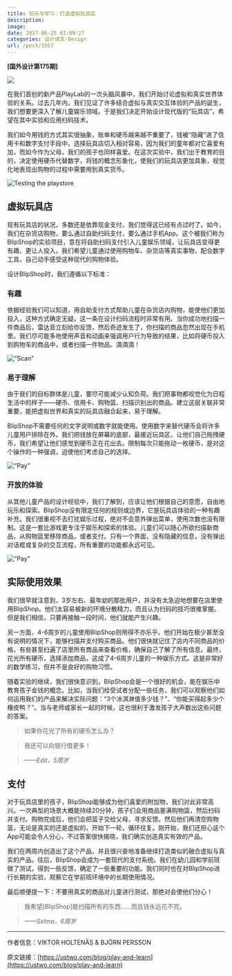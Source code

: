 ```yaml
---
title: 玩乐与学习：打造虚拟玩具店
description: 
image: 
date: 2017-06-25 01:09:27
categories: 设计译文-Design
url: /post/3557
---
```


**[国外设计第175期]**

![](https://cdn.victor42.work/posts/2017-06/06-24/hero3-1024x683.jpg)

在我们首创的新产品PlayLab的一次头脑风暴中，我们开始讨论虚拟和真实世界体验的关系。过去几年内，我们见证了许多结合虚拟与真实交互体验的产品的诞生，我们想要更深入了解儿童娱乐领域。于是我们决定开始设计现代版的“玩具店”，希望在其中实验和应用扫码技术。

我们如今用钱的方式其实很抽象，账单和硬币越来越不重要了，钱被“隐藏”进了信用卡和数字支付手段中。选择玩具店切入相对容易，因为我们的童年都对它喜爱有加，而如今作为父母，我们的孩子也同样喜爱。在这次实验中，我们出于教育的目的，决定使用硬币代替数字，将钱的概念形象化，使我们的玩具店更加具象，视觉化地表现出购物的过程中需要用到真实货币。

![Testing the playstore](https://cdn.victor42.work/posts/2017-06/06-24/testing-640x339.jpg)

## 虚拟玩具店

现有玩具店的状况，多数还是依靠现金支付，我们觉得这已经有点过时了。如今，我们在杂货店购物，要么通过自助扫码支付，要么通过手机App。这个被我们称为BlipShop的实验项目，意在将自助扫码支付引入儿童娱乐领域，让玩具店变得更有趣、更让人投入。我们希望儿童通过使用购物车、杂货店等真实事物，配合数字工具，自己动手感受这种现代的购物体验。

设计BlipShop时，我们遵循以下标准：

### 有趣

依据经验我们可以知道，用自助支付方式帮助儿童在杂货店内购物，能使他们更加投入，这种方式确定无疑。这一条在设计扫码流程时非常有用。当你成功地扫描一件商品后，雷达音立刻给你反馈，然后奇迹发生了，你扫描的商品忽然出现在手机里。我们尽可能多地使用声音和动画来强调用户行为导致的结果，比如将硬币投入到购物车的商品中，或者扫描一件物品。滴滴滴！

![“Scan”](https://cdn.victor42.work/posts/2017-06/06-24/scan512px.gif)

### 易于理解

由于我们的目标群体是儿童，要尽可能减少认知负荷。我们把事物都视觉化为日程生活中的样子——硬币、信用卡、购物篮、扫描识别出的商品。建立这层关联非常重要，能把虚拟世界和真实的玩具店融合起来，易于理解。

BlipShop不需要任何的文字说明或数字就能使用。使用数字来替代硬币会将许多儿童用户排除在外。我们把钱放在屏幕的底部，最接近玩具区，让他们自己拖拽硬币，我们希望让他们感觉到硬币正在花出去。限制每次只能拖动一枚硬币，是对这个操作的一种强调，迫使他们考虑自己的选择。

![“Pay”](https://cdn.victor42.work/posts/2017-06/06-24/pay512px.gif)

### 开放的体验

从其他儿童产品的设计经验中，我们了解到，应该让他们根据自己的意愿，自由地玩乐和探索。BlipShop没有限定任何的规则或边界，它是玩具店体验的一种有趣补充。我们很重视不去打扰娱乐过程，绝对不会意外弹出菜单，使用次数也没有限制。这是一套比游戏更专注于娱乐和探索的体验。儿童们可以随心所欲扫描新商品，从购物篮里移除商品，或者支付。只有一个界面，没有隐藏的信息，没有弹出对话框或复杂的交互流程，所有重要的功能都永远可见。

![“Pay”](https://cdn.victor42.work/posts/2017-06/06-24/moneyback512px.gif)

## 实际使用效果

我们很早就注意到，3岁左右、最年幼的那批用户，并没有太急迫地想要在店里使用BlipShop。他们太容易被新的环境分散精力，而且认为扫码的技巧很难掌握。但是我们相信，只要再接触一段时间，他们就能产生兴趣。

另一方面，4-6周岁的儿童使用BlipShop则用得不亦乐乎。他们开始在极少甚至没有说明的情况下，能够扫描并支付购买商品。他们很快就记住了店内不同商品的价格，有些甚至扫遍了店里所有商品来查看价格，确保自己了解了所有信息。最终，花光所有硬币，选择添加商品，这成了4-6周岁儿童的一种娱乐方式。这是非常好的数学练习，但并不是良好的购物习惯。

随着实验的继续，我们很快意识到，BlipShop会是一个很好的机会，能在娱乐中教育孩子金钱的概念。比如，当我们给受试者分配一些任务，我们可以观察他们如何运用我们的产品来解决实际问题：“3个冰淇淋值多少钱？”、“你能买得起多少个橡皮鸭？”。当与老师或家长一起的时候，这也很利于激发孩子大声数出这些问题的答案。

> 如果你花光了所有的硬币怎么办？

> 我还可以向银行借更多！

> *——Edit，5周岁*

## 支付

对于玩具店里的孩子，BlipShop能够成为他们喜爱的附加物，我们对此非常高兴。一次典型的场景大概能持续20分钟，孩子们会用商品塞满购物篮，然后扫码并支付。购物完成后，他们会把篮子交给父母，寻求反馈。然后他们再清空购物篮，无论是真实的还是虚拟的，开始下一轮，循环往复。刚开始，我们还担心这个App可能会令人分心，不过答案很快揭晓，我们确实创造真实有效的产品。

我们在两周内创造出了这个产品，并且很兴奋地准备继续打造类似的融合虚拟与真实的产品。往后，BlipShop会成为一套现代的支付系统。我们在幼儿园和学前班做了测试，得到一些反馈，确定了一些重要的功能。我们同时也在对BlipShop进行长期的实验，观察它在学前班环境中的长期使用情况。

最后顺便提一下：不要用真实的商品对儿童进行测试，那绝对会使他们分心！

> 我希望[BlipShop]能扫描所有的东西……而且钱永远花不完。

> *——Selma，6周岁*

---

作者信息：VIKTOR HOLTENÄS & BJÖRN PERSSON

原文链接：[https://ustwo.com/blog/play-and-learn](https://ustwo.com/blog/play-and-learn)